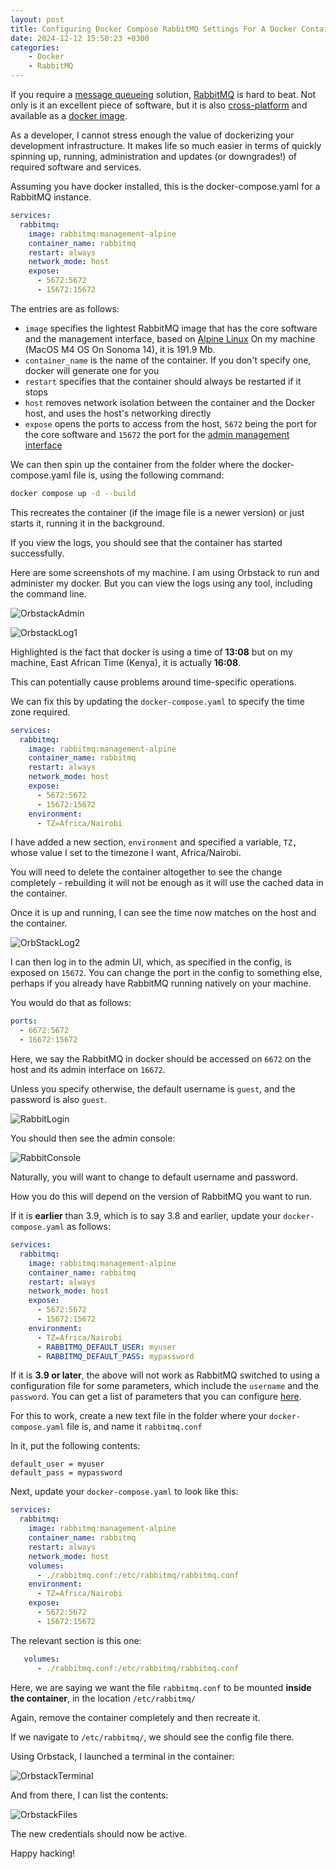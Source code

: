 ```yaml
---
layout: post
title: Configuring Docker Compose RabbitMQ Settings For A Docker Container
date: 2024-12-12 15:50:23 +0300
categories:
    - Docker
    - RabbitMQ
---
```


If you require a [message queueing](https://www.ibm.com/topics/message-queues) solution, [RabbitMQ](https://www.rabbitmq.com) is hard to beat. Not only is it an excellent piece of software, but it is also [cross-platform](https://www.rabbitmq.com/docs/platforms) and available as a [docker image](https://hub.docker.com/_/rabbitmq).

As a developer, I cannot stress enough the value of dockerizing your development infrastructure. It makes life so much easier in terms of quickly spinning up, running, administration and updates (or downgrades!) of required software and services.

Assuming you have docker installed, this is the docker-compose.yaml for a RabbitMQ instance.

```yaml
services:
  rabbitmq:
    image: rabbitmq:management-alpine
    container_name: rabbitmq
    restart: always
    network_mode: host
    expose:
      - 5672:5672
      - 15672:15672
```

The entries are as follows:

- `image` specifies the lightest RabbitMQ image that has the core software and the management interface, based on [Alpine Linux](https://alpinelinux.org) On my machine (MacOS M4 OS On Sonoma 14), it is 191.9 Mb.
- `container_name` is the name of the container. If you don't specify one, docker will generate one for you
- `restart` specifies that the container should always be restarted if it stops
- `host` removes network isolation between the container and the Docker host, and uses the host's networking directly
- `expose` opens the ports to access from the host, `5672` being the port for the core software and `15672` the port for the [admin management interface](https://www.cloudamqp.com/blog/part3-rabbitmq-for-beginners_the-management-interface.html)

We can then spin up the container from the folder where the docker-compose.yaml file is, using the following command:

```bash
docker compose up -d --build
```

This recreates the container (if the image file is a newer version) or just starts it, running it in the background.

If you view the logs, you should see that the container has started successfully.

Here are some screenshots of my machine. I am using Orbstack to run and administer my docker. But you can view the logs using any tool, including the command line.

![OrbstackAdmin](../images/2024/12/OrbstackAdmin.png)

![OrbstackLog1](../images/2024/12/OrbstackLog1.png)

Highlighted is the fact that docker is using a time of **13:08** but on my machine, East African Time (Kenya), it is actually **16:08**.

This can potentially cause problems around time-specific operations.

We can fix this by updating the `docker-compose.yaml` to specify the time zone required.

```yaml
services:
  rabbitmq:
    image: rabbitmq:management-alpine
    container_name: rabbitmq
    restart: always
    network_mode: host
    expose:
      - 5672:5672
      - 15672:15672
    environment:
      - TZ=Africa/Nairobi
```

I have added a new section, `environment` and specified a variable, `TZ,` whose value I set to the timezone I want, Africa/Nairobi.

You will need to delete the container altogether to see the change completely - rebuilding it will not be enough as it will use the cached data in the container.

Once it is up and running, I can see the time now matches on the host and the container.

![OrbStackLog2](../images/2024/12/OrbStackLog2.png)

I can then log in to the admin UI, which, as specified in the config, is exposed on `15672`. You can change the port in the config to something else, perhaps if you already have RabbitMQ running natively on your machine.

You would do that as follows:

```yaml
ports:
  - 6672:5672
  - 16672:15672
```

Here, we say the RabbitMQ in docker should be accessed on `6672` on the host and its admin interface on `16672`.

Unless you specify otherwise, the default username is `guest`, and the password is also `guest`.

![RabbitLogin](../images/2024/12/RabbitLogin.png)

You should then see the admin console:

![RabbitConsole](../images/2024/12/RabbitConsole.png)

Naturally, you will want to change to default username and password.

How you do this will depend on the version of RabbitMQ you want to run.

If it is **earlier** than 3.9, which is to say 3.8 and earlier, update your `docker-compose.yaml` as follows:

```yaml
services:
  rabbitmq:
    image: rabbitmq:management-alpine
    container_name: rabbitmq
    restart: always
    network_mode: host
    expose:
      - 5672:5672
      - 15672:15672
    environment:
      - TZ=Africa/Nairobi
      - RABBITMQ_DEFAULT_USER: myuser
      - RABBITMQ_DEFAULT_PASS: mypassword
```

If it is **3.9 or later**, the above will not work as RabbitMQ switched to using a configuration file for some parameters, which include the `username` and the `password`. You can get a list of parameters that you can configure [here](https://www.rabbitmq.com/docs/configure).

For this to work, create a new text file in the folder where your `docker-compose.yaml` file is, and name it `rabbitmq.conf`

In it, put the following contents:

```plaintext
default_user = myuser
default_pass = mypassword
```

Next, update your `docker-compose.yaml` to look like this:

```yaml
services:
  rabbitmq:
    image: rabbitmq:management-alpine
    container_name: rabbitmq
    restart: always
    network_mode: host
    volumes:
      - ./rabbitmq.conf:/etc/rabbitmq/rabbitmq.conf
    environment:
      - TZ=Africa/Nairobi
    expose:
      - 5672:5672
      - 15672:15672
```

The relevant section is this one:

```yaml
   volumes:
      - ./rabbitmq.conf:/etc/rabbitmq/rabbitmq.conf
```

Here, we are saying we want the file `rabbitmq.conf` to be mounted **inside the container**, in the location `/etc/rabbitmq/`

Again, remove the container completely and then recreate it.

If we navigate to `/etc/rabbitmq/`, we should see the config file there.

Using Orbstack, I launched a terminal in the container:

![OrbstackTerminal](../images/2024/12/OrbstackTerminal.png)

And from there, I can list the contents:

![OrbstackFiles](../images/2024/12/OrbstackFiles.png)

The new credentials should now be active.

Happy hacking!
